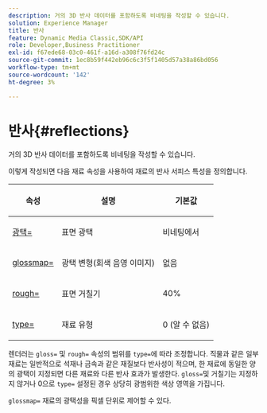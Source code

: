```yaml
---
description: 거의 3D 반사 데이터를 포함하도록 비네팅을 작성할 수 있습니다.
solution: Experience Manager
title: 반사
feature: Dynamic Media Classic,SDK/API
role: Developer,Business Practitioner
exl-id: f67ede68-03c0-461f-a16d-a308f76fd24c
source-git-commit: 1ec8b59f442eb96c6c3f5f1405d57a38a86bd056
workflow-type: tm+mt
source-wordcount: '142'
ht-degree: 3%

---
```


# 반사{#reflections}

거의 3D 반사 데이터를 포함하도록 비네팅을 작성할 수 있습니다.

이렇게 작성되면 다음 재료 속성을 사용하여 재료의 반사 서피스 특성을 정의합니다.

<table id="table_8769C726A17E412FB41F7CB87690B1FE"> 
 <thead> 
  <tr> 
   <th class="entry"> <p>속성 </p> </th> 
   <th class="entry"> <p>설명 </p> </th> 
   <th class="entry"> <p>기본값 </p> </th> 
  </tr> 
 </thead>
 <tbody> 
  <tr> 
   <td> <p><a href="../../../../../../ir-api/http-protocol/image-rendering-api-ref/c-ir-http-protocol-ref/c-ir-http-protocol-command-reference/r-ir-http-gloss.md#reference-325aef2ee51e4e1584a06047427340ca" type="reference" format="dita" scope="local"> <span class="codeph"> 광택=</span> </a> </p> </td> 
   <td> <p>표면 광택 </p> </td> 
   <td> <p>비네팅에서 </p> </td> 
  </tr> 
  <tr> 
   <td> <p> <a href="../../../../../../ir-api/http-protocol/image-rendering-api-ref/c-ir-http-protocol-ref/c-ir-http-protocol-command-reference/r-ir-glossmap.md#reference-99940148ae6a401482b2d03c68530f3a" type="reference" format="dita" scope="local"> <span class="codeph"> glossmap=  </span> </a> </p> </td> 
   <td> <p>광택 변형(회색 음영 이미지) </p> </td> 
   <td> <p>없음 </p> </td> 
  </tr> 
  <tr> 
   <td> <p> <a href="../../../../../../ir-api/http-protocol/image-rendering-api-ref/c-ir-http-protocol-ref/c-ir-http-protocol-command-reference/r-ir-rough.md#reference-00add846b09f4dc39420bda1ca414180" type="reference" format="dita" scope="local"> <span class="codeph"> rough=  </span> </a> </p> </td> 
   <td> <p>표면 거칠기 </p> </td> 
   <td> <p>40% </p> </td> 
  </tr> 
  <tr> 
   <td> <p> <a href="../../../../../../ir-api/http-protocol/image-rendering-api-ref/c-ir-http-protocol-ref/c-ir-http-protocol-command-reference/r-ir-http-type.md#reference-128c7de89e2d46838019b560f3f84a35" type="reference" format="dita" scope="local"> <span class="codeph"> type=</span> </a> </p> </td> 
   <td> <p>재료 유형 </p> </td> 
   <td> <p>0 (알 수 없음) </p> </td> 
  </tr> 
 </tbody> 
</table>

렌더러는 `gloss=` 및 `rough=` 속성의 범위를 `type=`에 따라 조정합니다. 직물과 같은 일부 재료는 일반적으로 석재나 금속과 같은 재질보다 반사성이 적으며, 한 재료에 동일한 양의 광택이 지정되면 다른 재료와 다른 반사 효과가 발생한다. `gloss=`및 거칠기는 지정하지 않거나 0으로  `type=` 설정된 경우 상당히 광범위한 색상 영역을 가집니다.

`glossmap=` 재료의 광택성을 픽셀 단위로 제어할 수 있다.
